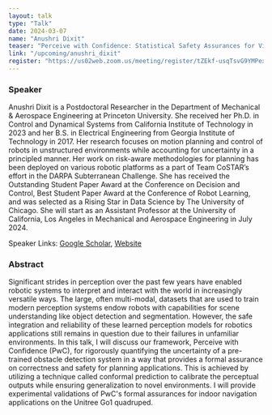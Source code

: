 ```yaml
---
layout: talk
type: "Talk"
date: 2024-03-07
name: "Anushri Dixit"
teaser: "Perceive with Confidence: Statistical Safety Assurances for Vision-based Navigation"
link: "/upcoming/anushri_dixit"
register: "https://us02web.zoom.us/meeting/register/tZEkf-usqTsvG9YMPexnLIToi_Bnt4SM75MA"
---
```



### Speaker 
Anushri Dixit is a Postdoctoral Researcher in the Department of Mechanical & Aerospace Engineering at Princeton University. She received her Ph.D. in Control and Dynamical Systems from California Institute of Technology in 2023 and her B.S. in Electrical Engineering from Georgia Institute of Technology in 2017. Her research focuses on motion planning and control of robots in unstructured environments while accounting for uncertainty in a principled manner. Her work on risk-aware methodologies for planning has been deployed on various robotic platforms as a part of Team CoSTAR’s effort in the DARPA Subterranean Challenge. She has received the Outstanding Student Paper Award at the Conference on Decision and Control, Best Student Paper Award at the Conference of Robot Learning, and was selected as a Rising Star in Data Science by The University of Chicago. She will start as an Assistant Professor at the University of California, Los Angeles in Mechanical and Aerospace Engineering in July 2024.

Speaker Links: [Google Scholar](https://scholar.google.com/citations?user=ADThnCAAAAAJ), [Website](https://www.anushridixit.com/)


### Abstract
Significant strides in perception over the past few years have enabled robotic systems to interpret and interact with the world in increasingly versatile ways. The large, often multi-modal, datasets that are used to train modern perception systems endow robots with capabilities for scene understanding like object detection and segmentation. However, the safe integration and reliability of these learned perception models for robotics applications still remains in question due to their failures in unfamiliar environments. In this talk, I will discuss our framework, Perceive with Confidence (PwC), for rigorously quantifying the uncertainty of a pre-trained obstacle detection system in a way that provides a formal assurance on correctness and safety for planning applications. This is achieved by utilizing a technique called conformal prediction to calibrate the perceptual outputs while ensuring generalization to novel environments. I will provide experimental validations of PwC's formal assurances for indoor navigation applications on the Unitree Go1 quadruped.